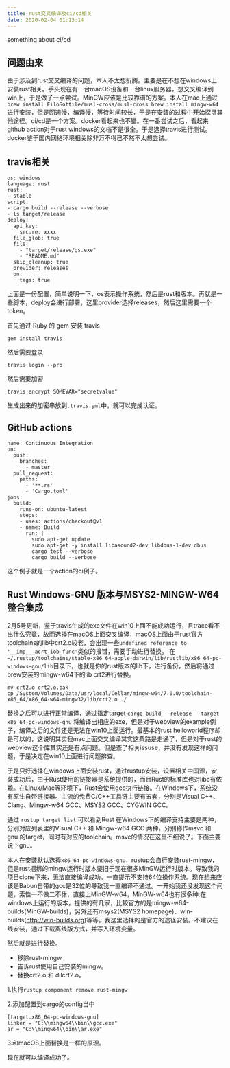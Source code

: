 ```yaml
---
title: rust交叉编译及ci/cd相关
date: 2020-02-04 01:13:14
---
```

something about ci/cd

## 问题由来

由于涉及到rust交叉编译的问题，本人不太想折腾。主要是在不想在windows上安装rust相关。手头现在有一台macOS设备和一台linux服务器，想交叉编译到win上，于是做了一点尝试。MinGW应该是比较靠谱的方案。本人在mac上通过
`
brew install FiloSottile/musl-cross/musl-cross
brew install mingw-w64
`
进行安装，但是网速慢，编译慢，等待时间较长，于是在安装的过程中开始探寻其他途径。ci/cd是一个方案。docker看起来也不错。在一番尝试之后，看起来github action对于rust windows的文档不是很全。于是选择travis进行测试。docker鉴于国内网络环境相关除非万不得已不然不太想尝试。

## travis相关

```
os: windows
language: rust
rust:
- stable
script:
- cargo build --release --verbose
- ls target/release
deploy:
  api_key:
    secure: xxxx
  file_glob: true
  file:
    - "target/release/gs.exe"
    - "README.md"
  skip_cleanup: true
  provider: releases
  on:
    tags: true
```

上面是一份配置，简单说明一下，os表示操作系统，然后是rust和版本。再就是一些脚本，deploy会进行部署，这里provider选择releases，然后这里需要一个token。

首先通过 Ruby 的 gem 安装 travis

`gem install travis`

然后需要登录

`travis login --pro`

然后需要加密

`travis encrypt SOMEVAR="secretvalue"`

生成出来的加密串放到`.travis.yml`中，就可以完成认证。

## GitHub actions

```
name: Continuous Integration
on:
  push:
    branches:
      - master
  pull_request:
    paths:
      - '**.rs'
      - 'Cargo.toml'
jobs:
  build:
    runs-on: ubuntu-latest
    steps:
    - uses: actions/checkout@v1
    - name: Build
      run: |
        sudo apt-get update
        sudo apt-get -y install libasound2-dev libdbus-1-dev dbus
        cargo test --verbose
        cargo build --verbose
```

这个例子就是一个action的ci例子。

## Rust Windows-GNU 版本与MSYS2-MINGW-W64 整合集成 

2月5号更新，鉴于travis生成的exe文件在win10上面不能成功运行，且trace看不出什么究竟，故而选择在macOS上面交叉编译，macOS上面由于rust官方toolchains的lib中crt2.o较老，会出现一些`undefined reference to '__imp___acrt_iob_func'`类似的报错，需要手动进行替换。
在`~/.rustup/toolchains/stable-x86_64-apple-darwin/lib/rustlib/x86_64-pc-windows-gnu/lib`目录下，也就是你的rust版本的lib下，进行备份，然后将通过brew安装的mingw-w64下的lib crt2进行替换。
```
mv crt2.o crt2.o.bak
cp /System/Volumes/Data/usr/local/Cellar/mingw-w64/7.0.0/toolchain-x86_64/x86_64-w64-mingw32/lib/crt2.o ./
```

替换之后可以进行正常编译，通过指定target `cargo build --release --target x86_64-pc-windows-gnu` 将编译出相应的exe，但是对于webview的example例子，编译之后的文件还是无法在win10上面运行。最基本的rust helloworld程序却是可以的，这说明其实我mac上面交叉编译其实这条路是走通了，但是对于rust的webview这个库其实还是有点问题。但是查了相关issuse，并没有发现这样的问题，于是决定在win10上面进行问题排查。

于是只好选择在windows上面安装rust，通过rustup安装，设置相关中国源，安装成功后，由于Rust使用的链接器是系统提供的，而且Rust的标准库也对libc有依赖。在Linux/Mac等环境下，Rust会使用gcc执行链接。在Windows下，系统没有原生自带链接器。主流的免费C/C++工具链主要有五套，分别是Visual C++、Clang、Mingw-w64 GCC、MSYS2 GCC、CYGWIN GCC。

通过 `rustup target list` 可以看到Rust 在Windows下的编译支持主要是两种，分别对应列表里的Visual C++ 和 Mingw-w64 GCC 两种，分别称作msvc 和 gnu 的target，同时有对应的toolchain。msvc的情况在这里不细说了。下面主要说下gnu。

本人在安装默认选择`x86_64-pc-windows-gnu`，rustup会自行安装rust-mingw，但是rust捆绑的mingw运行时版本要旧于现在很多MinGW运行时版本。导致我的项目clone下来，无法直接编译成功。一直提示不支持64位操作系统。现在想来应该是Babun自带的gcc是32位的导致我一直编译不通过。一开始我还没发现这个问题，索性一不做二不休，直接上MinGW-w64，MinGW-w64也有很多种.在windows上运行的版本，提供的有几家，比较官方的是mingw-w64-builds(MinGW-builds)，另外还有msys2(MSYS2 homepage)、win-builds(http://win-builds.org)等等。我这里选择的是官方的途径安装。不建议在线安装，通过下载离线版方式，并写入环境变量。

然后就是进行替换。
- 移除rust-mingw
- 告诉rust使用自己安装的mingw。
- 替换crt2.o 和 dllcrt2.o。


1.执行`rustup component remove rust-mingw`

2.添加配置到cargo的config当中
```
[target.x86_64-pc-windows-gnu]
linker = "C:\\mingw64\\bin\\gcc.exe"
ar = "C:\\mingw64\\bin\\ar.exe"
```
3.和macOS上面替换是一样的原理。

现在就可以编译成功了。